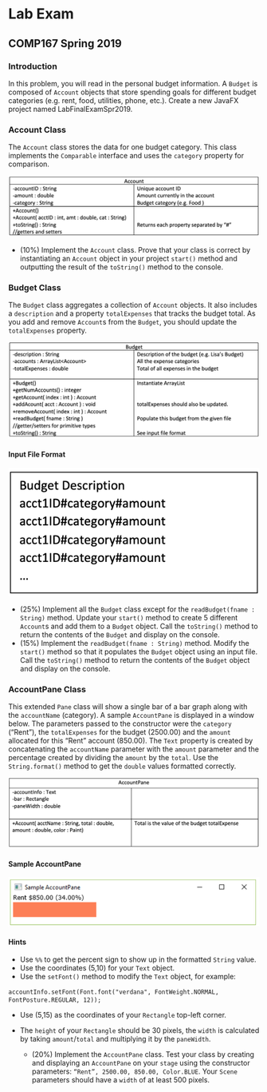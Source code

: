 # Lab Exam
## COMP167 Spring 2019

### Introduction

In this problem, you will read in the personal budget information.  A `Budget` is composed of `Account` objects that store spending goals for different budget categories (e.g. rent, food, utilities, phone, etc.).   Create a new JavaFX project named LabFinalExamSpr2019.

### Account Class

The `Account` class stores the data for one budget category.  This class implements the `Comparable` interface and uses the `category` property for comparison.

![Account UML Diagram](img/accountUML.png)

  - (10%) Implement the `Account` class.  Prove that your class is correct by instantiating an `Account` object in your project `start()` method and outputting the result of the `toString()` method to the console.

### Budget Class

The `Budget` class aggregates a collection of `Account` objects.  It also includes a `description` and a property `totalExpenses` that tracks the budget total.  As you add and remove `Account`s from the `Budget`, you should update the `totalExpenses` property.

![Budget UML Diagram](img/budgetUML.png)

#### Input File Format

![Input File Format](img/inputFile.png)

  - (25%) Implement all the `Budget` class except for the `readBudget(fname : String)` method.  Update your `start()` method to create 5 different `Account`s and add them to a `Budget` object. Call the `toString()` method  to return the contents of the `Budget` and display on the console.
  - (15%) Implement the  `readBudget(fname : String)` method.  Modify the `start()` method so that it populates the `Budget` object using an input file.  Call the `toString()` method  to return the contents of the `Budget` object and  display on the console.

### AccountPane Class

This extended `Pane` class will show a single bar of a bar graph along with the `accountName` (category).   A sample `AccountPane` is displayed in a window below.  The parameters passed to the constructor were  the `category` (“Rent”), the `totalExpenses` for the budget (2500.00) and the `amount` allocated for this “Rent” account (850.00).  The `Text` property is created by concatenating the `accountName` parameter with the `amount` parameter and the percentage created by dividing the `amount` by the `total`.  Use the `String.format()` method to get the `double` values formatted correctly.

![AccountPane UML Diagram](img/accountPaneUML.png)

#### Sample AccountPane

![AccountPane example](img/accountPane.png)

#### Hints

- Use `%%` to get the percent sign to show up in the formatted `String` value.
- Use the coordinates (5,10) for your `Text` object.
- Use the `setFont()` method to modify the `Text` object, for example:

```
accountInfo.setFont(Font.font("verdana", FontWeight.NORMAL, FontPosture.REGULAR, 12));
```

- Use (5,15) as the coordinates of your `Rectangle` top-left corner.
- The `height` of your `Rectangle` should be 30 pixels, the `width` is calculated by taking `amount`/`total` and multiplying it by the `paneWidth`.

  - (20%) Implement the `AccountPane` class.  Test your class by creating and displaying an `AccountPane` on your `stage` using the constructor parameters: `“Rent”, 2500.00, 850.00, Color.BLUE`.  Your `Scene` parameters should have a `width` of at least 500 pixels.
